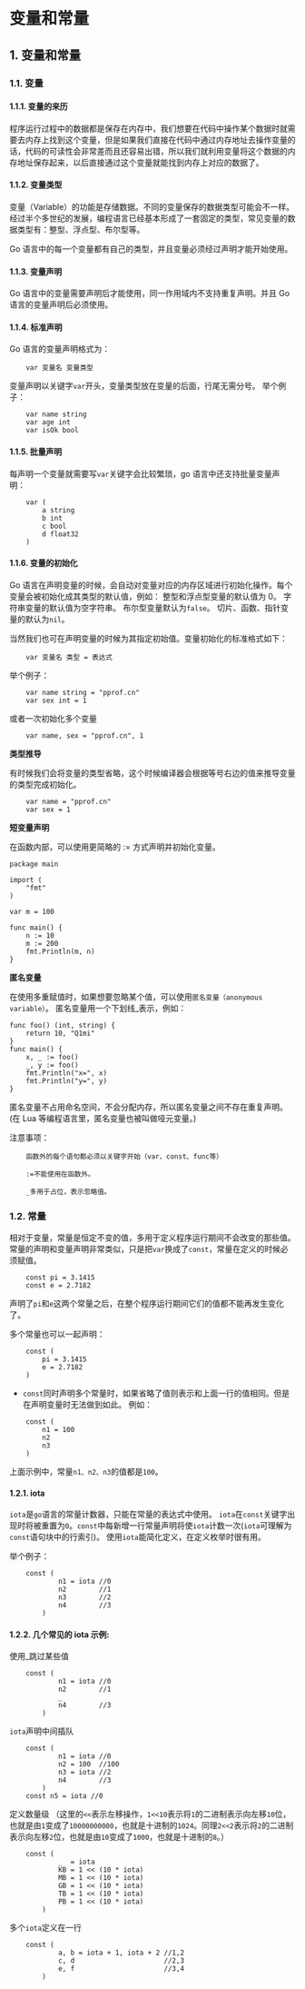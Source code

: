 # 变量和常量

## 1. 变量和常量 <a id="&#x53D8;&#x91CF;&#x548C;&#x5E38;&#x91CF;"></a>

### 1.1. 变量 <a id="&#x53D8;&#x91CF;"></a>

#### 1.1.1. 变量的来历 <a id="&#x53D8;&#x91CF;&#x7684;&#x6765;&#x5386;"></a>

程序运行过程中的数据都是保存在内存中，我们想要在代码中操作某个数据时就需要去内存上找到这个变量，但是如果我们直接在代码中通过内存地址去操作变量的话，代码的可读性会非常差而且还容易出错，所以我们就利用变量将这个数据的内存地址保存起来，以后直接通过这个变量就能找到内存上对应的数据了。

#### 1.1.2. 变量类型 <a id="&#x53D8;&#x91CF;&#x7C7B;&#x578B;"></a>

变量（Variable）的功能是存储数据。不同的变量保存的数据类型可能会不一样。经过半个多世纪的发展，编程语言已经基本形成了一套固定的类型，常见变量的数据类型有：整型、浮点型、布尔型等。

Go 语言中的每一个变量都有自己的类型，并且变量必须经过声明才能开始使用。

#### 1.1.3. 变量声明 <a id="&#x53D8;&#x91CF;&#x58F0;&#x660E;"></a>

Go 语言中的变量需要声明后才能使用，同一作用域内不支持重复声明。并且 Go 语言的变量声明后必须使用。

#### 1.1.4. 标准声明 <a id="&#x6807;&#x51C6;&#x58F0;&#x660E;"></a>

Go 语言的变量声明格式为：

```text
    var 变量名 变量类型
```

变量声明以关键字`var`开头，变量类型放在变量的后面，行尾无需分号。 举个例子：

```text
    var name string
    var age int
    var isOk bool
```

#### 1.1.5. 批量声明 <a id="&#x6279;&#x91CF;&#x58F0;&#x660E;"></a>

每声明一个变量就需要写`var`关键字会比较繁琐，go 语言中还支持批量变量声明：

```text
    var (
        a string
        b int
        c bool
        d float32
    )
```

#### 1.1.6. 变量的初始化 <a id="&#x53D8;&#x91CF;&#x7684;&#x521D;&#x59CB;&#x5316;"></a>

Go 语言在声明变量的时候，会自动对变量对应的内存区域进行初始化操作。每个变量会被初始化成其类型的默认值，例如： 整型和浮点型变量的默认值为 0。 字符串变量的默认值为空字符串。 布尔型变量默认为`false`。 切片、函数、指针变量的默认为`nil`。

当然我们也可在声明变量的时候为其指定初始值。变量初始化的标准格式如下：

```text
    var 变量名 类型 = 表达式
```

举个例子：

```text
    var name string = "pprof.cn"
    var sex int = 1
```

或者一次初始化多个变量

```text
    var name, sex = "pprof.cn", 1
```

**类型推导**

有时候我们会将变量的类型省略，这个时候编译器会根据等号右边的值来推导变量的类型完成初始化。

```text
    var name = "pprof.cn"
    var sex = 1
```

**短变量声明**

在函数内部，可以使用更简略的 := 方式声明并初始化变量。

```text
package main

import (
    "fmt"
)

var m = 100

func main() {
    n := 10
    m := 200
    fmt.Println(m, n)
}
```

**匿名变量**

在使用多重赋值时，如果想要忽略某个值，可以使用`匿名变量（anonymous variable）`。 匿名变量用一个下划线\_表示，例如：

```text
func foo() (int, string) {
    return 10, "Q1mi"
}
func main() {
    x, _ := foo()
    _, y := foo()
    fmt.Println("x=", x)
    fmt.Println("y=", y)
}
```

匿名变量不占用命名空间，不会分配内存，所以匿名变量之间不存在重复声明。 \(在 Lua 等编程语言里，匿名变量也被叫做哑元变量。\)

注意事项：

```text
    函数外的每个语句都必须以关键字开始（var、const、func等）

    :=不能使用在函数外。

    _多用于占位，表示忽略值。
```

### 1.2. 常量 <a id="&#x5E38;&#x91CF;"></a>

相对于变量，常量是恒定不变的值，多用于定义程序运行期间不会改变的那些值。 常量的声明和变量声明非常类似，只是把`var`换成了`const`，常量在定义的时候必须赋值。

```text
    const pi = 3.1415
    const e = 2.7182
```

声明了`pi`和`e`这两个常量之后，在整个程序运行期间它们的值都不能再发生变化了。

多个常量也可以一起声明：

```text
    const (
        pi = 3.1415
        e = 2.7182
    )
```

- `const`同时声明多个常量时，如果省略了值则表示和上面一行的值相同。但是在声明变量时无法做到如此。 例如：

```text
    const (
        n1 = 100
        n2
        n3
    )
```

上面示例中，常量`n1、n2、n3`的值都是`100`。

#### 1.2.1. iota <a id="iota"></a>

`iota`是`go`语言的常量计数器，只能在常量的表达式中使用。 `iota`在`const`关键字出现时将被重置为`0`。`const`中每新增一行常量声明将使`iota`计数一次\(`iota`可理解为`const`语句块中的行索引\)。 使用`iota`能简化定义，在定义枚举时很有用。

举个例子：

```text
    const (
            n1 = iota //0
            n2        //1
            n3        //2
            n4        //3
        )
```

#### 1.2.2. 几个常见的 iota 示例: <a id="&#x51E0;&#x4E2A;&#x5E38;&#x89C1;&#x7684;iota&#x793A;&#x4F8B;"></a>

使用\_跳过某些值

```text
    const (
            n1 = iota //0
            n2        //1
            _
            n4        //3
        )
```

`iota`声明中间插队

```text
    const (
            n1 = iota //0
            n2 = 100  //100
            n3 = iota //2
            n4        //3
        )
    const n5 = iota //0
```

定义数量级 （这里的`<<`表示左移操作，`1<<10`表示将`1`的二进制表示向左移`10`位，也就是由`1`变成了`10000000000`，也就是十进制的`1024`。同理`2<<2`表示将`2`的二进制表示向左移`2`位，也就是由`10`变成了`1000`，也就是十进制的`8`。）

```text
    const (
            _  = iota
            KB = 1 << (10 * iota)
            MB = 1 << (10 * iota)
            GB = 1 << (10 * iota)
            TB = 1 << (10 * iota)
            PB = 1 << (10 * iota)
        )
```

多个`iota`定义在一行

```text
    const (
            a, b = iota + 1, iota + 2 //1,2
            c, d                      //2,3
            e, f                      //3,4
        )
```

